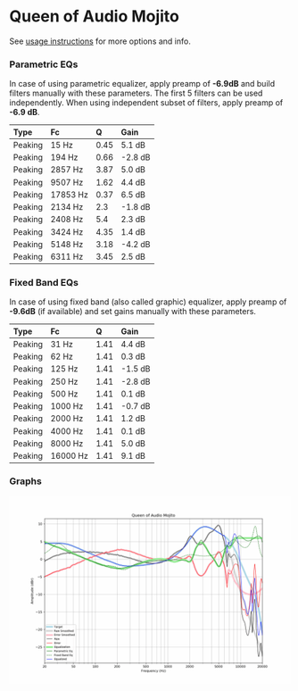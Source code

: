 # Queen of Audio Mojito
See [usage instructions](https://github.com/jaakkopasanen/AutoEq#usage) for more options and info.

### Parametric EQs
In case of using parametric equalizer, apply preamp of **-6.9dB** and build filters manually
with these parameters. The first 5 filters can be used independently.
When using independent subset of filters, apply preamp of **-6.9 dB**.

| Type    | Fc       |    Q | Gain    |
|:--------|:---------|:-----|:--------|
| Peaking | 15 Hz    | 0.45 | 5.1 dB  |
| Peaking | 194 Hz   | 0.66 | -2.8 dB |
| Peaking | 2857 Hz  | 3.87 | 5.0 dB  |
| Peaking | 9507 Hz  | 1.62 | 4.4 dB  |
| Peaking | 17853 Hz | 0.37 | 6.5 dB  |
| Peaking | 2134 Hz  | 2.3  | -1.8 dB |
| Peaking | 2408 Hz  | 5.4  | 2.3 dB  |
| Peaking | 3424 Hz  | 4.35 | 1.4 dB  |
| Peaking | 5148 Hz  | 3.18 | -4.2 dB |
| Peaking | 6311 Hz  | 3.45 | 2.5 dB  |

### Fixed Band EQs
In case of using fixed band (also called graphic) equalizer, apply preamp of **-9.6dB**
(if available) and set gains manually with these parameters.

| Type    | Fc       |    Q | Gain    |
|:--------|:---------|:-----|:--------|
| Peaking | 31 Hz    | 1.41 | 4.4 dB  |
| Peaking | 62 Hz    | 1.41 | 0.3 dB  |
| Peaking | 125 Hz   | 1.41 | -1.5 dB |
| Peaking | 250 Hz   | 1.41 | -2.8 dB |
| Peaking | 500 Hz   | 1.41 | 0.1 dB  |
| Peaking | 1000 Hz  | 1.41 | -0.7 dB |
| Peaking | 2000 Hz  | 1.41 | 1.2 dB  |
| Peaking | 4000 Hz  | 1.41 | 0.1 dB  |
| Peaking | 8000 Hz  | 1.41 | 5.0 dB  |
| Peaking | 16000 Hz | 1.41 | 9.1 dB  |

### Graphs
![](./Queen%20of%20Audio%20Mojito.png)